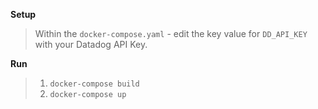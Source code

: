 **Setup**
> Within the `docker-compose.yaml` - edit the key value for `DD_API_KEY` with your Datadog API Key. 

**Run**
>1. `docker-compose build`
>2. `docker-compose up` 